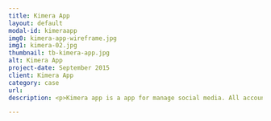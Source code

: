 ```yaml
---
title: Kimera App
layout: default
modal-id: kimeraapp
img0: kimera-app-wireframe.jpg
img1: kimera-02.jpg
thumbnail: tb-kimera-app.jpg
alt: Kimera App
project-date: September 2015
client: Kimera App
category: case
url: 
description: <p>Kimera app is a app for manage social media. All account in one place.</p><p>The idea was created a dashboard and it should be easy to use for manage contents on different social media.</p>

---
```

